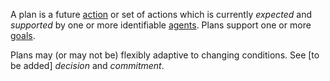A plan is a future [action](https://github.com/gcassel/Modular-Organization-Terminology/blob/master/terms/action.md) or set of actions which is currently *expected* and *supported* by one or more identifiable [agents](https://github.com/gcassel/Modular-Organization-Terminology/blob/master/terms/agent.md).  Plans support one or more [goals](https://github.com/gcassel/Modular-Organization-Terminology/blob/master/terms/goal.md).
 
Plans may (or may not be) flexibly adaptive to changing conditions.  See [to be added] *decision* and *commitment*.
